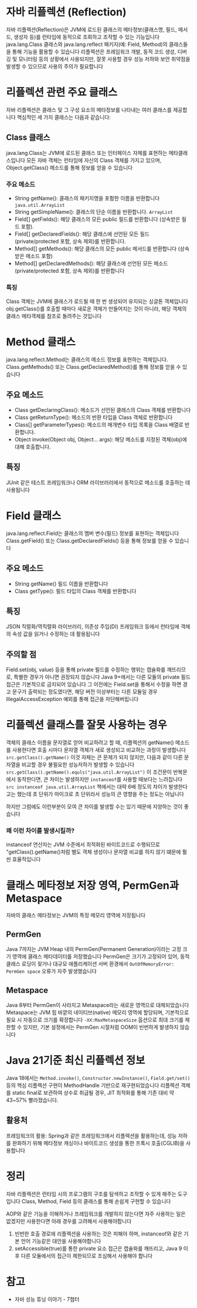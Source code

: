 # 자바 리플렉션 (Reflection)
자바 리플렉션(Reflection)은 JVM에 로드된 클래스의 메타정보(클래스명, 필드, 메서드, 생성자 등)를 
런타임에 동적으로 조회하고 조작할 수 있는 기능입니다 
java.lang.Class 클래스와 java.lang.reflect 패키지(예: Field, Method)의 클래스들을 통해 기능을 활용할 수 있습니다 
리플렉션은 프레임워크 개발, 동적 코드 생성, 디버깅 및 모니터링 등의 상황에서 사용되지만, 
잘못 사용할 경우 성능 저하와 보안 취약점을 발생할 수 있으므로 사용의 주의가 필요합니다 

# 리플렉션 관련 주요 클래스
자바 리플렉션은 클래스 및 그 구성 요소의 메타정보를 나타내는 여러 클래스를 제공합니다
핵심적인 세 가지 클래스는 다음과 같습니다:
## Class 클래스
java.lang.Class는 JVM에 로드된 클래스 또는 인터페이스 자체를 표현하는 메타클래스입니다
모든 자바 객체는 런타임에 자신의 Class 객체를 가지고 있으며,
Object.getClass() 메소드를 통해 정보를 얻을 수 있습니다

### 주요 메소드
- String getName(): 클래스의 패키지명을 포함한 이름을 반환합니다 `java.util.ArrayList`
- String getSimpleName(): 클래스의 단순 이름을 반환합니다. `ArrayList`
- Field[] getFields(): 해당 클래스의 모든 public 필드를 반환합니다 (상속받은 필드 포함).
- Field[] getDeclaredFields(): 해당 클래스에 선언된 모든 필드(private/protected 포함, 상속 제외)를 반환합니다.
- Method[] getMethods(): 해당 클래스의 모든 public 메서드를 반환합니다 (상속받은 메소드 포함)
- Method[] getDeclaredMethods(): 해당 클래스에 선언된 모든 메소드(private/protected 포함, 상속 제외)를 반환합니다

### 특징
Class 객체는 JVM에 클래스가 로드될 때 한 번 생성되어 유지되는 싱글톤 객체입니다
obj.getClass()를 호출할 때마다 새로운 객체가 만들어지는 것이 아니라, 
해당 객체의 클래스 메타객체를 참조로 돌려주는 것입니다


# Method 클래스
java.lang.reflect.Method는 클래스의 메소드 정보를 표현하는 객체입니다. 
Class.getMethods() 또는 Class.getDeclaredMethod()를 통해 정보를 얻을 수 있습니다

## 주요 메소드 
- Class getDeclaringClass(): 메소드가 선언된 클래스의 Class 객체를 반환합니다
- Class getReturnType(): 메소드의 반환 타입을 Class 객체로 반환합니다
- Class[] getParameterTypes(): 메소드의 매개변수 타입 목록을 Class 배열로 반환합니다.
- Object invoke(Object obj, Object... args): 해당 메소드를 지정된 객체(obj)에 대해 호출합니다. 

## 특징 
JUnit 같은 테스트 프레임워크나 ORM 라이브러리에서 동적으로 메소드를 호출하는 데 사용됩니다

# Field 클래스
java.lang.reflect.Field는 클래스의 멤버 변수(필드) 정보를 표현하는 객체입니다 
Class.getField() 또는 Class.getDeclaredFields() 등을 통해 정보를 얻을 수 있습니다

## 주요 메소드
- String getName() 필드 이름을 반환합니다
- Class getType(): 필드 타입의 Class 객체를 반환합니다

## 특징 
JSON 직렬화/역직렬화 라이브러리, 의존성 주입(DI) 프레임워크 등에서 런타임에 객체의 속성 값을 읽거나 수정하는 데 활용됩니다

## 주의할 점
Field.set(obj, value) 등을 통해 private 필드를 수정하는 행위는 캡슐화를 깨뜨리므로, 
특별한 경우가 아니면 권장되지 않습니다
Java 9+에서는 다른 모듈의 private 필드 접근은 기본적으로 금지되어 있습니다
그 이전에는 Field.set을 통해서 수정을 하면 경고 문구가 출력되는 정도였다면, 
해당 버전 이상부터는 다른 모듈일 경우 IllegalAccessException 예외를 통해 접근을 차단해버립니다

# 리플렉션 클래스를 잘못 사용하는 경우
객체의 클래스 이름을 문자열로 얻어 비교하려고 할 때, 
리플렉션의 getName() 메소드를 사용한다면 호출 시마다 문자열 객체가 새로 생성되고 비교하는 과정이 발생합니다
`src.getClass().getName()`
이것 자체는 큰 문제가 되지 않지만, 
다음과 같이 다른 문자열을 비교할 경우 불필요한 성능저하가 발생할 수 있습니다
`src.getClass().getName().equls("java.util.ArrayList")`
이 조건문이 반복문에서 동작한다면, 큰 차이는 발생하지만 `instanceof`를 사용할 때보다는 느려집니다
`src instanceof java.util.ArrayList`
책에서는 대략 6배 정도의 차이가 발생한다고는 했는데 초 단위가 마이크로 초 단위라서 
성능의 큰 영향을 주는 정도는 아닙니다

하지만 그럼에도 이런부분이 모여 큰 차이를 발생할 수는 있기 때문에 지양하는 것이 좋습니다

### 왜 이런 차이를 발생시킬까?
instanceof 연산자는 JVM 수준에서 최적화된 바이트코드로 수행되므로 
"getClass().getName()처럼 별도 객체 생성이나 문자열 비교를 하지 않기 떄문에 훨씬 효율적입니다

# 클래스 메타정보 저장 영역, PermGen과 Metaspace

자바의 클래스 메타정보는 JVM의 특정 메모리 영역에 저장됩니다
## PermGen
Java 7까지는 JVM Heap 내의 PermGen(Permanent Generation)이라는 고정 크기 영역에 클래스 메타데이터를 저장했습니다
PermGen은 크기가 고정되어 있어, 동적 클래스 로딩이 잦거나 대규모 애플리케이션 서버 환경에서 `OutOfMemoryError: PermGen space` 오류가 자주 발생했습니다

## Metaspace
Java 8부터 PermGen이 사라지고 Metaspace라는 새로운 영역으로 대체되었습니다
Metaspace는 JVM 힙 바깥의 네이티브(native) 메모리 영역에 할당되며, 
기본적으로 필요 시 자동으로 크기를 확장합니다
`-XX:MaxMetaspaceSize` 옵션으로 최대 크기를 제한할 수 있지만, 
기본 설정에서는 PermGen 시절처럼 OOM이 빈번하게 발생하지 않습니다

# Java 21기준 최신 리플렉션 정보
Java 18에서는 `Method.invoke()`, `Constructor.newInstance()`, `Field.get/set()` 등의 
핵심 리플렉션 구현이 MethodHandle 기반으로 재구현되었습니다
리플렉션 객체를 static final로 보관하여 상수로 취급될 경우,
JIT 최적화를 통해 기존 대비 약 43~57% 빨라졌습니다.

## 활용처
프레임워크의 활용: Spring과 같은 프레임워크에서 리플렉션을 활용하는데, 
성능 저하를 완화하기 위해 메타정보 캐싱이나 바이트코드 생성을 통한 프록시 호출(CGLIB)을 사용합니다

# 정리

자바 리플렉션은 런타임 시의 프로그램의 구조를 탐색하고 조작할 수 있게 해주는 도구입니다 Class, Method, Field 등의 클래스를 통해 손쉽게 구현할 수 있습니다

AOP와 같은 기능을 이해하거나 프레임워크를 개발하지 않는다면 자주 사용하는 일은 없겠지만
사용한다면 아래 경우를 고려해서 사용해야합니다

1. 빈번한 호출 경로에 리플렉션을 사용하는 것은 피해야 하며,
	instanceof와 같은 기본 언어 기능같은 대안을 사용해야합니다
2. setAccessible(true)를 통한 private 요소 접근은 캡슐화를 깨뜨리고, 
	Java 9 이후 다른 모듈에서의 접근이 제한되므로 조심해서 사용해야 합니다


# 참고 
- 자바 성능 튜닝 이야기 - 7챕터
